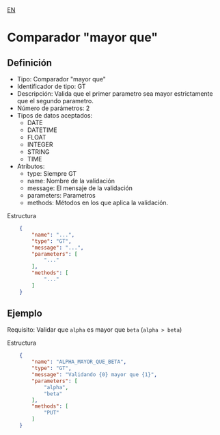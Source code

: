 [EN](GT.md)
# Comparador "mayor que"

## Definición
* Tipo: Comparador "mayor que"
* Identificador de tipo: GT
* Descripción: Valida que el primer parametro sea mayor estrictamente que el segundo parametro.
* Número de parámetros: 2
* Tipos de datos aceptados:
  * DATE
  * DATETIME
  * FLOAT
  * INTEGER
  * STRING
  * TIME
* Atributos:
  * type: Siempre GT
  * name: Nombre de la validación
  * message: El mensaje de la validación
  * parameters: Parametros
  * methods: Métodos en los que aplica la validación.

Estructura
```json
	{
		"name": "...",
		"type": "GT",
		"message": "...",
		"parameters": [
			"..."
		],
		"methods": [
			"..."
		]
	}
```
## Ejemplo

Requisito: Validar que `alpha` es mayor que `beta` (`alpha > beta`)

Estructura
```json
	{
		"name": "ALPHA_MAYOR_QUE_BETA",
		"type": "GT",
		"message": "Validando {0} mayor que {1}",
		"parameters": [
			"alpha",
			"beta"
		],
		"methods": [
			"PUT"
		]
	}
```
